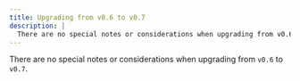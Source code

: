 ```yaml
---
title: Upgrading from v0.6 to v0.7
description: |
  There are no special notes or considerations when upgrading from v0.6 to v0.7.
---
```


There are no special notes or considerations when upgrading from `v0.6` to
`v0.7`.
